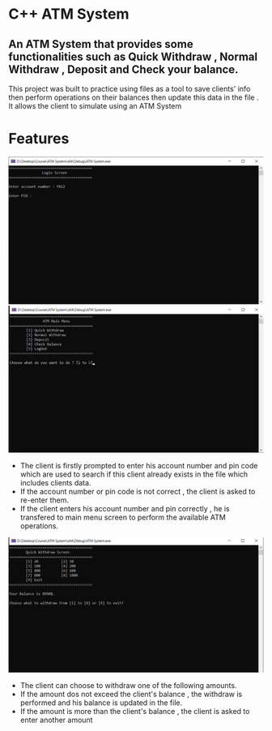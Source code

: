 # C++ ATM System

## An ATM System that provides some functionalities such as Quick Withdraw , Normal Withdraw , Deposit and Check your balance.


This project was built to practice using files as a tool to save clients' info then perform operations on their balances then update this data in the file . It allows the client to simulate using an ATM System


# Features
![Login Screen](https://github.com/Joeee167/ATM/blob/master/Screenshot%202024-06-25%20133445.png)
![Main Menu](https://github.com/Joeee167/ATM/blob/master/Screenshot%202024-06-25%20134113.png)
* The client is firstly prompted to enter his account number and pin code which are used to search if this client already exists in the file which includes clients data.
* If the account number or pin code is not correct , the client is asked to re-enter them.
* If the client enters his account number and pin correctly , he is transfered to main menu screen to perform the available ATM operations.

![Quick Withdraw](https://github.com/Joeee167/ATM/blob/master/Screenshot%202024-06-25%20134424.png)
* The client can choose to withdraw one of the following amounts.
* If the amount dos not exceed the client's balance , the withdraw is performed and his balance is updated in the file.
* If the amount is more than the client's balance , the client is asked to enter another amount
